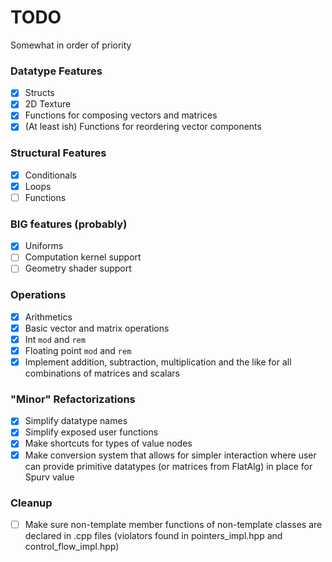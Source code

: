 # TODO

Somewhat in order of priority

### Datatype Features
- [x] Structs
- [x] 2D Texture
- [x] Functions for composing vectors and matrices
- [x] (At least ish) Functions for reordering vector components

### Structural Features
- [x] Conditionals
- [x] Loops
- [ ] Functions

### BIG features (probably)
- [x] Uniforms
- [ ] Computation kernel support
- [ ] Geometry shader support

### Operations
- [x] Arithmetics
- [x] Basic vector and matrix operations
- [x] Int `mod` and `rem`
- [x] Floating point `mod` and `rem`
- [x] Implement addition, subtraction, multiplication and the like for all combinations of matrices and scalars

### "Minor" Refactorizations
- [x] Simplify datatype names
- [x] Simplify exposed user functions
- [x] Make shortcuts for types of value nodes
- [x] Make conversion system that allows for simpler interaction where user can provide primitive datatypes (or matrices from FlatAlg) in place for Spurv value

### Cleanup

- [ ] Make sure non-template member functions of non-template classes are declared in .cpp files (violators found in pointers_impl.hpp and control_flow_impl.hpp)